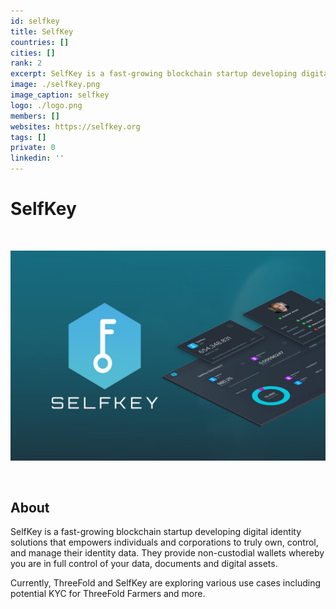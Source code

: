 ```yaml
---
id: selfkey
title: SelfKey
countries: []
cities: []
rank: 2
excerpt: SelfKey is a fast-growing blockchain startup developing digital identity solutions.
image: ./selfkey.png
image_caption: selfkey
logo: ./logo.png
members: []
websites: https://selfkey.org
tags: []
private: 0
linkedin: ''
---
```


# SelfKey

<br/>

![selfkey](selfkey2.jpg)

<br/>

## About

SelfKey is a fast-growing blockchain startup developing digital identity solutions that empowers individuals and corporations to truly own, control, and manage their identity data. They provide non-custodial wallets whereby you are in full control of your data, documents and digital assets. 

Currently, ThreeFold and SelfKey are exploring various use cases including potential KYC for ThreeFold Farmers and more.
<!-- 
## Mission

## Impact

## Powered by ThreeFold

## Join saving our planet!

## Support this project

## TFGrid Solution

### Roadmap 

TODO: Missing People and Other Metadata
-->




